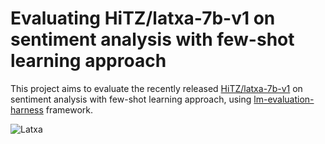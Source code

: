 # Evaluating HiTZ/latxa-7b-v1 on sentiment analysis with few-shot learning approach
This project aims to evaluate the recently released [HiTZ/latxa-7b-v1](https://huggingface.co/HiTZ/latxa-7b-v1?library=true) on sentiment analysis with few-shot learning approach, using [lm-evaluation-harness](https://github.com/EleutherAI/lm-evaluation-harness) framework.

![Latxa](https://huggingface.co/HiTZ/latxa-7b-v1/resolve/main/latxa.jpeg)
